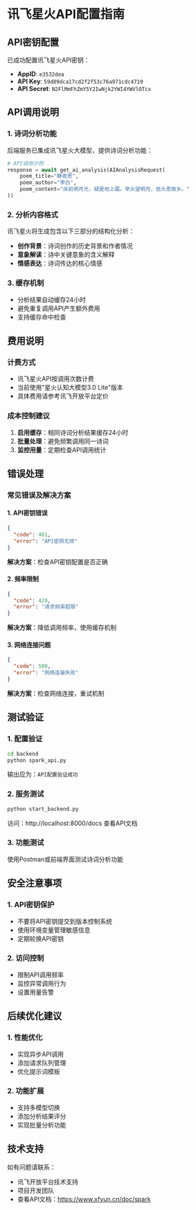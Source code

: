 # 讯飞星火API配置指南

## API密钥配置

已成功配置讯飞星火API密钥：

- **AppID**: `e3532dea`
- **API Key**: `59d89dca17cd2f2f53c76a971cdc4719`  
- **API Secret**: `N2FlMmFhZmY5Y2IwNjk2YWI4YWVlOTcx`

## API调用说明

### 1. 诗词分析功能
后端服务已集成讯飞星火大模型，提供诗词分析功能：

```python
# API调用示例
response = await get_ai_analysis(AIAnalysisRequest(
    poem_title="静夜思",
    poem_author="李白", 
    poem_content="床前明月光，疑是地上霜。举头望明月，低头思故乡。"
))
```

### 2. 分析内容格式
讯飞星火将生成包含以下三部分的结构化分析：

- **创作背景**：诗词创作的历史背景和作者情况
- **意象解读**：诗中关键意象的含义解释
- **情感表达**：诗词传达的核心情感

### 3. 缓存机制
- 分析结果自动缓存24小时
- 避免重复调用API产生额外费用
- 支持缓存命中检查

## 费用说明

### 计费方式
- 讯飞星火API按调用次数计费
- 当前使用"星火认知大模型3.0 Lite"版本
- 具体费用请参考讯飞开放平台定价

### 成本控制建议
1. **启用缓存**：相同诗词分析结果缓存24小时
2. **批量处理**：避免频繁调用同一诗词
3. **监控用量**：定期检查API调用统计

## 错误处理

### 常见错误及解决方案

#### 1. API密钥错误
```json
{
  "code": 401,
  "error": "API密钥无效"
}
```
**解决方案**：检查API密钥配置是否正确

#### 2. 频率限制
```json
{
  "code": 429, 
  "error": "请求频率超限"
}
```
**解决方案**：降低调用频率，使用缓存机制

#### 3. 网络连接问题
```json
{
  "code": 500,
  "error": "网络连接失败"
}
```
**解决方案**：检查网络连接，重试机制

## 测试验证

### 1. 配置验证
```bash
cd backend
python spark_api.py
```
输出应为：`API配置验证成功`

### 2. 服务测试
```bash
python start_backend.py
```
访问：http://localhost:8000/docs 查看API文档

### 3. 功能测试
使用Postman或前端界面测试诗词分析功能

## 安全注意事项

### 1. API密钥保护
- 不要将API密钥提交到版本控制系统
- 使用环境变量管理敏感信息
- 定期轮换API密钥

### 2. 访问控制
- 限制API调用频率
- 监控异常调用行为
- 设置用量告警

## 后续优化建议

### 1. 性能优化
- 实现异步API调用
- 添加请求队列管理
- 优化提示词模板

### 2. 功能扩展
- 支持多模型切换
- 添加分析结果评分
- 实现批量分析功能

## 技术支持

如有问题请联系：
- 讯飞开放平台技术支持
- 项目开发团队
- 查看API文档：https://www.xfyun.cn/doc/spark